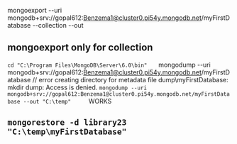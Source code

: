 mongoexport --uri mongodb+srv://gopal612:Benzema1@cluster0.pi54y.mongodb.net/myFirstDatabase --collection <collection-name> --out <path-to-export>

mongoexport             only for collection
--------------------------------------------------------------------

`cd "C:\Program Files\MongoDB\Server\6.0\bin"   `
mongodump --uri mongodb+srv://gopal612:Benzema1@cluster0.pi54y.mongodb.net/myFirstDatabase
    // error creating directory for metadata file dump\myFirstDatabase: mkdir dump: Access is denied.
`mongodump --uri mongodb+srv://gopal612:Benzema1@cluster0.pi54y.mongodb.net/myFirstDatabase --out "C:\temp"     `
    WORKS

`mongorestore -d library23 "C:\temp\myFirstDatabase"`
--------------------------------------------------------------------